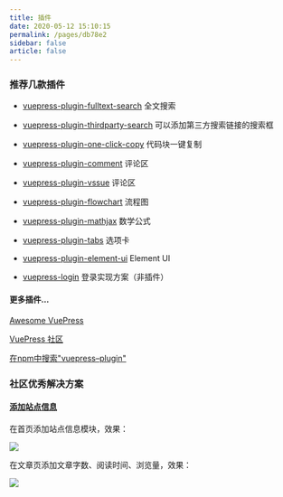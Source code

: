 ```yaml
---
title: 插件
date: 2020-05-12 15:10:15
permalink: /pages/db78e2
sidebar: false
article: false
---
```


### 推荐几款插件

* [vuepress-plugin-fulltext-search](https://github.com/leo-buneev/vuepress-plugin-fulltext-search) 全文搜索

* [vuepress-plugin-thirdparty-search](https://github.com/xugaoyi/vuepress-plugin-thirdparty-search) 可以添加第三方搜索链接的搜索框

* [vuepress-plugin-one-click-copy](https://www.npmjs.com/package/vuepress-plugin-one-click-copy) 代码块一键复制

* [vuepress-plugin-comment](https://github.com/dongyuanxin/vuepress-plugin-comment) 评论区

* [vuepress-plugin-vssue](https://vssue.js.org/) 评论区

* [vuepress-plugin-flowchart](https://flowchart.vuepress.ulivz.com/) 流程图

* [vuepress-plugin-mathjax](https://vuepress.github.io/zh/plugins/mathjax/) 数学公式

* [vuepress-plugin-tabs](https://superbiger.github.io/vuepress-plugin-tabs/) 选项卡

* [vuepress-plugin-element-ui](https://lq782655835.github.io/vuepress-plugin-element-ui/) Element UI

* [vuepress-login](https://terryz.github.io/vuepress-login/#examples) 登录实现方案（非插件）
#### 更多插件...

  [Awesome VuePress](https://github.com/vuepressjs/awesome-vuepress)

  [VuePress 社区](https://vuepress.github.io/zh/)

  [在npm中搜索"vuepress–plugin"](https://www.npmjs.com/search?q=vuepress%E2%80%93plugin)


### 社区优秀解决方案

#### [添加站点信息](https://notes.youngkbt.cn/notes-blog/about/website/info/)
在首页添加站点信息模块，效果：

![](https://cdn.jsdelivr.net/gh/Kele-Bingtang/static/img/%E5%85%B3%E4%BA%8E/%E5%85%B3%E4%BA%8E%E6%9C%AC%E7%AB%99/20220102230720.png)

在文章页添加文章字数、阅读时间、浏览量，效果：

![](https://cdn.jsdelivr.net/gh/Kele-Bingtang/static/img/%E5%85%B3%E4%BA%8E/%E5%85%B3%E4%BA%8E%E6%9C%AC%E7%AB%99/20220103180059.png)
